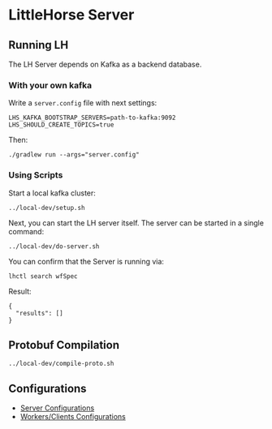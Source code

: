 # LittleHorse Server

## Running LH

The LH Server depends on Kafka as a backend database.

### With your own kafka

Write a `server.config` file with next settings:

```
LHS_KAFKA_BOOTSTRAP_SERVERS=path-to-kafka:9092
LHS_SHOULD_CREATE_TOPICS=true
```

Then:

```
./gradlew run --args="server.config"
```

### Using Scripts

Start a local kafka cluster:

```
../local-dev/setup.sh
```

Next, you can start the LH server itself. The server can be started in a single command:

```
../local-dev/do-server.sh
```

You can confirm that the Server is running via:

```
lhctl search wfSpec
```

Result:

```
{
  "results": []
}
```

## Protobuf Compilation

```
../local-dev/compile-proto.sh
```

## Configurations

- [Server Configurations](../docs/SERVER_CONFIGURATIONS.md)
- [Workers/Clients Configurations](../docs/CLIENT_CONFIGURATIONS.md)
